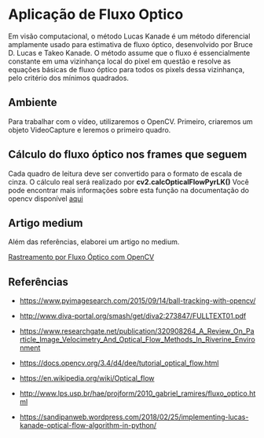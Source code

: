 # Aplicação de Fluxo Optico

Em visão computacional, o método Lucas Kanade é um método diferencial amplamente usado para estimativa de fluxo óptico, desenvolvido por Bruce D. Lucas e Takeo Kanade. O método assume que o fluxo é essencialmente constante em uma vizinhança local do pixel em questão e resolve as equações básicas de fluxo óptico para todos os pixels dessa vizinhança, pelo critério dos mínimos quadrados.

## Ambiente

Para trabalhar com o vídeo, utilizaremos o OpenCV.
Primeiro, criaremos um objeto VideoCapture e leremos o primeiro quadro.

## Cálculo do fluxo óptico nos frames que seguem

Cada quadro de leitura deve ser convertido para o formato de escala de cinza.
O cálculo real será realizado por **cv2.calcOpticalFlowPyrLK()**
Você pode encontrar mais informações sobre esta função na documentação do opencv disponível [aqui](https://docs.opencv.org/2.4/modules/video/doc/motion_analysis_and_object_tracking.html)

## Artigo medium

Além das referências, elaborei um artigo no medium.

[Rastreamento por Fluxo Óptico com OpenCV](https://medium.com/@toni_esteves/rastreamento-por-fluxo-%C3%B3ptico-com-opencv-aa6302630f7c)

## Referências

* https://www.pyimagesearch.com/2015/09/14/ball-tracking-with-opencv/

* http://www.diva-portal.org/smash/get/diva2:273847/FULLTEXT01.pdf

* https://www.researchgate.net/publication/320908264_A_Review_On_Particle_Image_Velocimetry_And_Optical_Flow_Methods_In_Riverine_Environment

* https://docs.opencv.org/3.4/d4/dee/tutorial_optical_flow.html

* https://en.wikipedia.org/wiki/Optical_flow

* http://www.lps.usp.br/hae/projform/2010_gabriel_ramires/fluxo_optico.html

* https://sandipanweb.wordpress.com/2018/02/25/implementing-lucas-kanade-optical-flow-algorithm-in-python/
